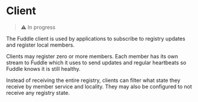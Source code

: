 # Client
> :warning: In progress

The Fuddle client is used by applications to subscribe to registry updates and
register local members.

Clients may register zero or more members. Each member has its own stream to
Fuddle which it uses to send updates and regular heartbeats so Fuddle knows it
is still healthy.

Instead of receiving the entire registry, clients can filter what state they
receive by member service and locality. They may also be configured to not
receive any registry state.
